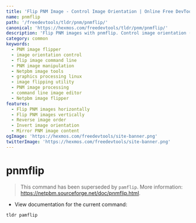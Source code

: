 ```yaml
---
title: 'Flip PNM Image - Control Image Orientation | Online Free DevTools by Hexmos'
name: pnmflip
path: '/freedevtools/tldr/pnm/pnmflip/'
canonical: 'https://hexmos.com/freedevtools/tldr/pnm/pnmflip/'
description: 'Flip PNM images with pnmflip. Control image orientation (horizontally or vertically) using the command line. Free online tool, no registration required.'
category: common
keywords:
  - PNM image flipper
  - image orientation control
  - flip image command line
  - PNM image manipulation
  - Netpbm image tools
  - graphics processing linux
  - image flipping utility
  - PNM image processing
  - command line image editor
  - Netpbm image flipper
features:
  - Flip PNM images horizontally
  - Flip PNM images vertically
  - Reverse image order
  - Invert image orientation
  - Mirror PNM image content
ogImage: 'https://hexmos.com/freedevtools/site-banner.png'
twitterImage: 'https://hexmos.com/freedevtools/site-banner.png'
---
```


# pnmflip

> This command has been superseded by `pamflip`.
> More information: <https://netpbm.sourceforge.net/doc/pnmflip.html>.

- View documentation for the current command:

`tldr pamflip`
